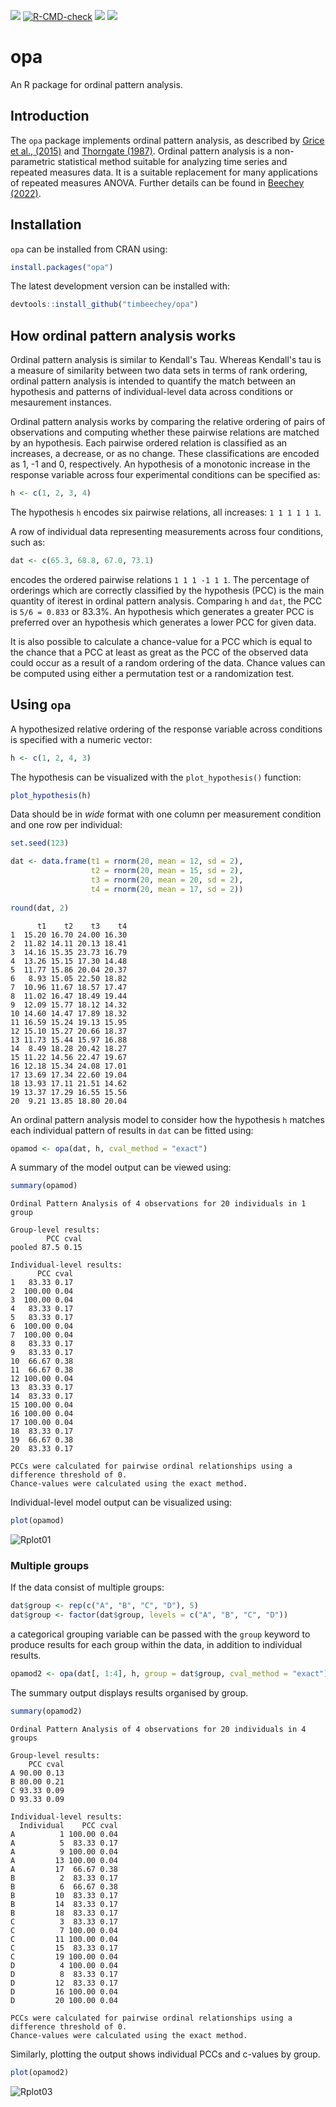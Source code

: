 <!-- badges: start -->
![](https://www.r-pkg.org/badges/version-ago/opa?color=orange)
[![R-CMD-check](https://github.com/timbeechey/opa/workflows/R-CMD-check/badge.svg)](https://github.com/timbeechey/opa/actions)
![](https://cranlogs.r-pkg.org/badges/grand-total/opa) [![](https://cranlogs.r-pkg.org/badges/opa)](https://cran.r-project.org/package=opa)
<!-- badges: end -->

# opa

An R package for ordinal pattern analysis.

## Introduction

The `opa` package implements ordinal pattern analysis, as described by [Grice et al., (2015)](https://doi.org/10.1177/2158244015604192) and [Thorngate (1987)](https://doi.org/10.1016/S0166-4115(08)60083-7). Ordinal pattern analysis is a non-parametric statistical method suitable for analyzing time series and repeated measures data. It is a suitable replacement for many applications of repeated measures ANOVA. Further details can be found in [Beechey (2022)](https://doi.org/10.17605/OSF.IO/W32DK).

## Installation

`opa` can be installed from CRAN using:

```r
install.packages("opa")
```

The latest development version can be installed with:

```r
devtools::install_github("timbeechey/opa")
```

## How ordinal pattern analysis works

Ordinal pattern analysis is similar to Kendall's Tau. Whereas Kendall's tau is a measure of similarity between two data sets in terms of rank ordering, ordinal pattern analysis is intended to quantify the match between an hypothesis and patterns of individual-level data across conditions or mesaurement instances.

Ordinal pattern analysis works by comparing the relative ordering of pairs of observations and computing whether these pairwise relations are matched by an hypothesis. Each pairwise ordered relation is classified as an increases, a decrease, or as no change. These classifications are encoded as 1, -1 and 0, respectively. An hypothesis of a monotonic increase in the response variable across four experimental conditions can be specified as:

```r
h <- c(1, 2, 3, 4)
```

The hypothesis `h` encodes six pairwise relations, all increases: `1 1 1 1 1 1`.

A row of individual data representing measurements across four conditions, such as:

```r
dat <- c(65.3, 68.8, 67.0, 73.1)
```

encodes the ordered pairwise relations `1 1 1 -1 1 1`. The percentage of orderings which are correctly classified by the hypothesis (PCC) is the main quantity of iterest in ordinal pattern analysis. Comparing `h` and `dat`, the PCC is `5/6 = 0.833` or 83.3%. An hypothesis which generates a greater PCC is preferred over an hypothesis which generates a lower PCC for given data.

It is also possible to calculate a chance-value for a PCC which is equal to the chance that a PCC at least as great as the PCC of the observed data could occur as a result of a random ordering of the data. Chance values can be computed using either a permutation test or a randomization test.

## Using `opa`

A hypothesized relative ordering of the response variable across conditions is specified with a numeric vector:

```r
h <- c(1, 2, 4, 3)
```

The hypothesis can be visualized with the `plot_hypothesis()` function:

```r
plot_hypothesis(h)
```

Data should be in _wide_ format with one column per measurement condition and one row per individual:

```r
set.seed(123)

dat <- data.frame(t1 = rnorm(20, mean = 12, sd = 2),
                  t2 = rnorm(20, mean = 15, sd = 2),
                  t3 = rnorm(20, mean = 20, sd = 2),
                  t4 = rnorm(20, mean = 17, sd = 2))
                  
round(dat, 2)
```

```
      t1    t2    t3    t4
1  15.20 16.70 24.00 16.30
2  11.82 14.11 20.13 18.41
3  14.16 15.35 23.73 16.79
4  13.26 15.15 17.30 14.48
5  11.77 15.86 20.04 20.37
6   8.93 15.05 22.50 18.82
7  10.96 11.67 18.57 17.47
8  11.02 16.47 18.49 19.44
9  12.09 15.77 18.12 14.32
10 14.60 14.47 17.89 18.32
11 16.59 15.24 19.13 15.95
12 15.10 15.27 20.66 18.37
13 11.73 15.44 15.97 16.88
14  8.49 18.28 20.42 18.27
15 11.22 14.56 22.47 19.67
16 12.18 15.34 24.08 17.01
17 13.69 17.34 22.60 19.04
18 13.93 17.11 21.51 14.62
19 13.37 17.29 16.55 15.56
20  9.21 13.85 18.80 20.04
```

An ordinal pattern analysis model to consider how the hypothesis `h` matches each individual pattern of results in `dat` can be fitted using:

```r
opamod <- opa(dat, h, cval_method = "exact")
```

A summary of the model output can be viewed using:

```r
summary(opamod)
```

```
Ordinal Pattern Analysis of 4 observations for 20 individuals in 1 group 

Group-level results:
        PCC cval
pooled 87.5 0.15

Individual-level results:
      PCC cval
1   83.33 0.17
2  100.00 0.04
3  100.00 0.04
4   83.33 0.17
5   83.33 0.17
6  100.00 0.04
7  100.00 0.04
8   83.33 0.17
9   83.33 0.17
10  66.67 0.38
11  66.67 0.38
12 100.00 0.04
13  83.33 0.17
14  83.33 0.17
15 100.00 0.04
16 100.00 0.04
17 100.00 0.04
18  83.33 0.17
19  66.67 0.38
20  83.33 0.17

PCCs were calculated for pairwise ordinal relationships using a difference threshold of 0.
Chance-values were calculated using the exact method.
```

Individual-level model output can be visualized using:

```r
plot(opamod)
```

![Rplot01](https://user-images.githubusercontent.com/66388815/156462419-2497aba2-f8df-42ae-a04e-7667f22b817b.jpeg)



### Multiple groups 

If the data consist of multiple groups:

```r
dat$group <- rep(c("A", "B", "C", "D"), 5)
dat$group <- factor(dat$group, levels = c("A", "B", "C", "D"))
```

a categorical grouping variable can be passed with the `group` keyword to produce results for each group within the data, in addition to individual results.

```r
opamod2 <- opa(dat[, 1:4], h, group = dat$group, cval_method = "exact")
```

The summary output displays results organised by group.

```r
summary(opamod2)
```

```
Ordinal Pattern Analysis of 4 observations for 20 individuals in 4 groups 

Group-level results:
    PCC cval
A 90.00 0.13
B 80.00 0.21
C 93.33 0.09
D 93.33 0.09

Individual-level results:
  Individual    PCC cval
A          1 100.00 0.04
A          5  83.33 0.17
A          9 100.00 0.04
A         13 100.00 0.04
A         17  66.67 0.38
B          2  83.33 0.17
B          6  66.67 0.38
B         10  83.33 0.17
B         14  83.33 0.17
B         18  83.33 0.17
C          3  83.33 0.17
C          7 100.00 0.04
C         11 100.00 0.04
C         15  83.33 0.17
C         19 100.00 0.04
D          4 100.00 0.04
D          8  83.33 0.17
D         12  83.33 0.17
D         16 100.00 0.04
D         20 100.00 0.04

PCCs were calculated for pairwise ordinal relationships using a difference threshold of 0.
Chance-values were calculated using the exact method.
```

Similarly, plotting the output shows individual PCCs and c-values by group.

```r
plot(opamod2)
```

![Rplot03](https://user-images.githubusercontent.com/66388815/156462646-187a8fc0-4621-4c96-81f6-3d9dcc52727d.jpeg)


